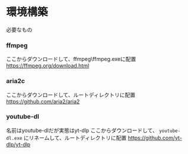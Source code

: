 # 環境構築

必要なもの

### ffmpeg

ここからダウンロードして、ffmpeg\ffmpeg.exeに配置
https://ffmpeg.org/download.html

### aria2c

ここからダウンロードして、ルートディレクトリに配置
https://github.com/aria2/aria2

### youtube-dl

名前はyoutube-dlだが実態はyt-dlp
ここからダウンロードして、 `youtube-dl.exe` にリネームして、ルートディレクトリに配置
https://github.com/yt-dlp/yt-dlp